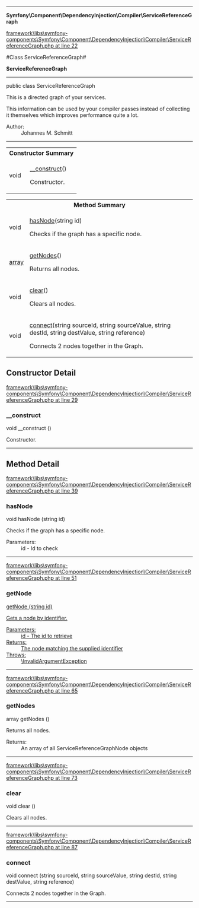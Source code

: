 

- - -

**Symfony\Component\DependencyInjection\Compiler\ServiceReferenceGraph**


<a href="https://github.com/JeyDotC/Hirudo/blob/master/framework/libs/symfony-components/Symfony/Component/DependencyInjection/Compiler/ServiceReferenceGraph.php#L22" >framework\libs\symfony-components\Symfony\Component\DependencyInjection\Compiler\ServiceReferenceGraph.php at line 22</a>

#Class ServiceReferenceGraph#

**ServiceReferenceGraph**




- - -

<p class="signature"><span class='k'>public  class</span> <span class='nx'>ServiceReferenceGraph</span></p>

<div class="comment" id="overview_description"><p>This is a directed graph of your services.</p><p>This information can be used by your compiler passes instead of collecting
it themselves which improves performance quite a lot.</p></div>

<dl>
<dt>Author:</dt>
<dd>Johannes M. Schmitt <schmittjoh@gmail.com></dd>
</dl>


- - -

<table id="summary_constructor">
<tr><th colspan="2">Constructor Summary</th></tr>
<tr>
<td><span class='k'></span> <span class='nx'>void</span></td>
<td class="description"><p class="name"><a href="#__construct">__construct</a>()</p><p class="description">Constructor.</p></td>
</tr>
</table>

<table id="summary_method">
<tr><th colspan="2">Method Summary</th></tr>
<tr>
<td><span class='k'></span> <span class='nx'>void</span></td>
<td class="description"><p class="name"><a href="#hasnode">hasNode</a>(string id)</p><p class="description">Checks if the graph has a specific node.</p></td>
</tr>
<tr>
<td><span class='k'></span> <span class='nx'><a href='https://github.com/JeyDotC/Hirudo/blob/master/symfony/component/dependencyinjection/compiler/servicereferencegraphnode.html>ServiceReferenceGraphNode</a></span></td>
<td class="description"><p class="name"><a href="#getnode">getNode</a>(string id)</p><p class="description">Gets a node by identifier.</p></td>
</tr>
<tr>
<td><span class='k'></span> <span class='nx'>array</span></td>
<td class="description"><p class="name"><a href="#getnodes">getNodes</a>()</p><p class="description">Returns all nodes.</p></td>
</tr>
<tr>
<td><span class='k'></span> <span class='nx'>void</span></td>
<td class="description"><p class="name"><a href="#clear">clear</a>()</p><p class="description">Clears all nodes.</p></td>
</tr>
<tr>
<td><span class='k'></span> <span class='nx'>void</span></td>
<td class="description"><p class="name"><a href="#connect">connect</a>(string sourceId, string sourceValue, string destId, string destValue, string reference)</p><p class="description">Connects 2 nodes together in the Graph.</p></td>
</tr>
</table>

<h2 id="detail_method">Constructor Detail</h2>

<a href="https://github.com/JeyDotC/Hirudo/blob/master/framework/libs/symfony-components/Symfony/Component/DependencyInjection/Compiler/ServiceReferenceGraph.php#L29" >framework\libs\symfony-components\Symfony\Component\DependencyInjection\Compiler\ServiceReferenceGraph.php at line 29</a>

<h3 id="__construct">__construct</h3>
<span class='k'></span> <span class='nx'>void</span> <span class='nf'>__construct</span> ()

<div class="details">
<p>Constructor.</p>
</div>

- - -

<h2 id="detail_method">Method Detail</h2>

<a href="https://github.com/JeyDotC/Hirudo/blob/master/framework/libs/symfony-components/Symfony/Component/DependencyInjection/Compiler/ServiceReferenceGraph.php#L39" >framework\libs\symfony-components\Symfony\Component\DependencyInjection\Compiler\ServiceReferenceGraph.php at line 39</a>

<h3 id="hasNode()">hasNode</h3>
<span class='k'></span> <span class='nx'>void</span> <span class='nf'>hasNode</span> (string id)

<div class="details">
<p>Checks if the graph has a specific node.</p><dl>
<dt>Parameters:</dt>
<dd>id - Id to check</dd>
</dl>

</div>

- - -


<a href="https://github.com/JeyDotC/Hirudo/blob/master/framework/libs/symfony-components/Symfony/Component/DependencyInjection/Compiler/ServiceReferenceGraph.php#L51" >framework\libs\symfony-components\Symfony\Component\DependencyInjection\Compiler\ServiceReferenceGraph.php at line 51</a>

<h3 id="getNode()">getNode</h3>
<span class='k'></span> <span class='nx'><a href='https://github.com/JeyDotC/Hirudo/blob/master/symfony/component/dependencyinjection/compiler/servicereferencegraphnode.html>ServiceReferenceGraphNode</a></span> <span class='nf'>getNode</span> (string id)

<div class="details">
<p>Gets a node by identifier.</p><dl>
<dt>Parameters:</dt>
<dd>id - The id to retrieve</dd>
<dt>Returns:</dt>
<dd>The node matching the supplied identifier</dd>
<dt>Throws:</dt>
<dd><a href="../../../../symfony/component/dependencyinjection/exception/invalidargumentexception.html">\InvalidArgumentException</a></dd>
</dl>

</div>

- - -


<a href="https://github.com/JeyDotC/Hirudo/blob/master/framework/libs/symfony-components/Symfony/Component/DependencyInjection/Compiler/ServiceReferenceGraph.php#L65" >framework\libs\symfony-components\Symfony\Component\DependencyInjection\Compiler\ServiceReferenceGraph.php at line 65</a>

<h3 id="getNodes()">getNodes</h3>
<span class='k'></span> <span class='nx'>array</span> <span class='nf'>getNodes</span> ()

<div class="details">
<p>Returns all nodes.</p><dl>
<dt>Returns:</dt>
<dd>An array of all ServiceReferenceGraphNode objects</dd>
</dl>

</div>

- - -


<a href="https://github.com/JeyDotC/Hirudo/blob/master/framework/libs/symfony-components/Symfony/Component/DependencyInjection/Compiler/ServiceReferenceGraph.php#L73" >framework\libs\symfony-components\Symfony\Component\DependencyInjection\Compiler\ServiceReferenceGraph.php at line 73</a>

<h3 id="clear()">clear</h3>
<span class='k'></span> <span class='nx'>void</span> <span class='nf'>clear</span> ()

<div class="details">
<p>Clears all nodes.</p>
</div>

- - -


<a href="https://github.com/JeyDotC/Hirudo/blob/master/framework/libs/symfony-components/Symfony/Component/DependencyInjection/Compiler/ServiceReferenceGraph.php#L87" >framework\libs\symfony-components\Symfony\Component\DependencyInjection\Compiler\ServiceReferenceGraph.php at line 87</a>

<h3 id="connect()">connect</h3>
<span class='k'></span> <span class='nx'>void</span> <span class='nf'>connect</span> (string sourceId, string sourceValue, string destId, string destValue, string reference)

<div class="details">
<p>Connects 2 nodes together in the Graph.</p>
</div>

- - -


